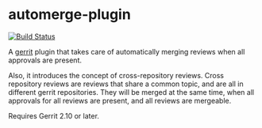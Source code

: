 automerge-plugin
================

[![Build Status](https://travis-ci.org/criteo/automerge-plugin.svg?branch=master)](https://travis-ci.org/criteo/automerge-plugin)

A [gerrit](https://code.google.com/p/gerrit/) plugin that takes care of
automatically merging reviews when all approvals are present.

Also, it introduces the concept of cross-repository reviews.
Cross repository reviews are reviews that share a common topic, and are all
in different gerrit repositories. They will be merged at the same time,
when all approvals for all reviews are present, and all reviews are mergeable.

Requires Gerrit 2.10 or later.

